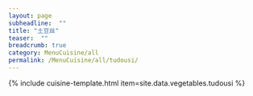 ```yaml
---
layout: page
subheadline:  ""
title: "土豆丝" 
teaser:  "" 
breadcrumb: true
category: MenuCuisine/all
permalink: /MenuCuisine/all/tudousi/
---
```


{% include cuisine-template.html item=site.data.vegetables.tudousi %}

